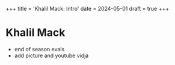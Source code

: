 +++
title = 'Khalil Mack: Intro'
date = 2024-05-01
draft = true
+++

# Khalil Mack
- end of season evals
- add picture and youtube vidja